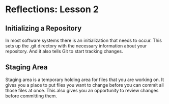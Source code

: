 # Reflections: Lesson 2

## Initializing a Repository

In most software systems there is an initialization that needs to occur. This sets up the .git directory with the necessary information about your repository. And it also tells Git to start tracking changes.

## Staging Area

Staging area is a temporary holding area for files that you are working on. It gives you a place to put files you want to change before you can commit all those files at once. This also gives you an opportunity to review changes before committing them. 
